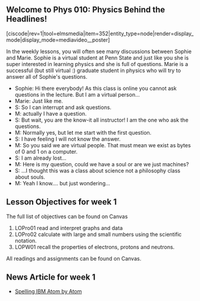 ## Welcome to Phys 010: Physics Behind the Headlines!

[ciscode|rev=1|tool=elmsmedia|item=352|entity_type=node|render=display_mode|display_mode=mediavideo__poster]

In the weekly lessons, you will often see many discussions between Sophie and Marie. Sophie is a virtual student at Penn State and just like you she is super interested in learning physics and she is full of questions. Marie is a successful (but still virtual :) graduate student in physics who will try to answer all of Sophie's questions.

- Sophie: Hi there everybody! As this class is online you cannot ask questions in the lecture. But I am a virtual person...
- Marie: Just like me.
- S: So I can interrupt and ask questions.
- M: actually I have a question.
- S: But wait, you are the know-it all instructor! I am the one who ask the questions.
- M: Normally yes, but let me start with the first question.
- S: I have feeling I will not know the answer.
- M: So you said we are virtual people. That must mean we exist as bytes of 0 and 1 on a computer.
- S: I am already lost...
- M: Here is my question, could we have a soul or are we just machines?
- S: ...I thought this was a class about science not a philosophy class about souls.
- M: Yeah I know.... but just wondering...


## Lesson Objectives for week 1

The full list of objectives can be found on Canvas

1. LOPro01 read and interpret graphs and data
2. LOPro02 calculate with large and small numbers using the scientific notation.
3. LOPW01 recall the properties of electrons, protons and neutrons. 

All readings and assignments can be found on Canvas. 

## News Article for week 1

- [Spelling IBM Atom by Atom](http://www.nytimes.com/1990/04/05/us/2-researchers-spell-ibm-atom-by-atom.html?pagewanted=print&src=pm)
